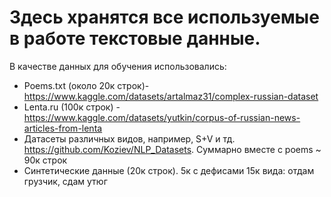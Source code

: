 # Здесь хранятся все используемые в работе текстовые данные.
В качестве данных для обучения использовались:
- Poems.txt (около 20к строк)- https://www.kaggle.com/datasets/artalmaz31/complex-russian-dataset
- Lenta.ru (100к строк) - https://www.kaggle.com/datasets/yutkin/corpus-of-russian-news-articles-from-lenta
- Датасеты различных видов, например, S+V и тд. https://github.com/Koziev/NLP_Datasets. Суммарно вместе с poems ~ 90к строк
- Синтетические данные (20к строк). 5к с дефисами  15к вида: отдам грузчик, сдам утюг

